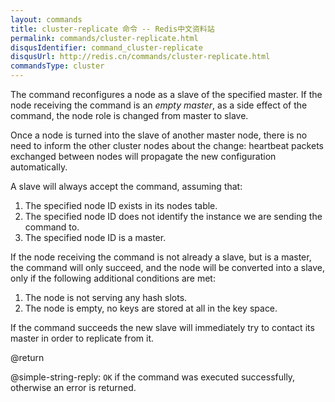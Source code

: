 ```yaml
---
layout: commands
title: cluster-replicate 命令 -- Redis中文资料站
permalink: commands/cluster-replicate.html
disqusIdentifier: command_cluster-replicate
disqusUrl: http://redis.cn/commands/cluster-replicate.html
commandsType: cluster
---
```


The command reconfigures a node as a slave of the specified master.
If the node receiving the command is an *empty master*, as a side effect
of the command, the node role is changed from master to slave.

Once a node is turned into the slave of another master node, there is no need
to inform the other cluster nodes about the change: heartbeat packets exchanged
between nodes will propagate the new configuration automatically.

A slave will always accept the command, assuming that:

1. The specified node ID exists in its nodes table.
2. The specified node ID does not identify the instance we are sending the command to.
3. The specified node ID is a master.

If the node receiving the command is not already a slave, but is a master,
the command will only succeed, and the node will be converted into a slave,
only if the following additional conditions are met:

1. The node is not serving any hash slots.
2. The node is empty, no keys are stored at all in the key space.

If the command succeeds the new slave will immediately try to contact its master in order to replicate from it.

@return

@simple-string-reply: `OK` if the command was executed successfully, otherwise an error is returned.
